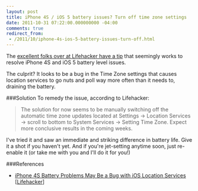 ```yaml
---
layout: post
title: iPhone 4S / iOS 5 battery issues? Turn off time zone settings
date: 2011-10-31 07:22:00.000000000 -04:00
comments: true
redirect_from: 
 - /2011/10/iphone-4s-ios-5-battery-issues-turn-off.html
---
```

The [excellent folks over at Lifehacker have a tip](http://lifehacker.com/5854653/iphone-4s-battery-problems-may-be-a-bug-with-ios-location-services) that seemingly works to resolve iPhone 4S and iOS 5 battery level issues.

The culprit? It looks to be a bug in the Time Zone settings that causes location services to go nuts and poll way more often than it needs to, draining the battery.

###Solution
To remedy the issue, according to Lifehacker:

>The solution for now seems to be manually switching off the automatic time zone updates located at Settings &rarr; Location Services -&gt; scroll to bottom to System Services &rarr; Setting Time Zone. Expect more conclusive results in the coming weeks.

I've tried it and saw an immediate and striking difference in battery life. Give it a shot if you haven't yet. And if you're jet-setting anytime soon, just re-enable it (or take me with you and I'll do it for you!)

###References
* [iPhone 4S Battery Problems May Be a Bug with iOS Location Services](http://lifehacker.com/5854653/iphone-4s-battery-problems-may-be-a-bug-with-ios-location-services) [[Lifehacker](http://lifehacker.com)]
